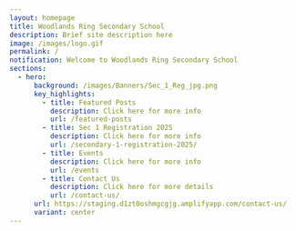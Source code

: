 ```yaml
---
layout: homepage
title: Woodlands Ring Secondary School
description: Brief site description here
image: /images/logo.gif
permalink: /
notification: Welcome to Woodlands Ring Secondary School
sections:
  - hero:
      background: /images/Banners/Sec_1_Reg_jpg.png
      key_highlights:
        - title: Featured Posts
          description: Click here for more info
          url: /featured-posts
        - title: Sec 1 Registration 2025
          description: Click here for more info
          url: /secondary-1-registration-2025/
        - title: Events
          description: Click here for more info
          url: /events
        - title: Contact Us
          description: Click here for more details
          url: /contact-us/
      url: https://staging.d1zt0oshmgcgjg.amplifyapp.com/contact-us/
      variant: center
---
```


